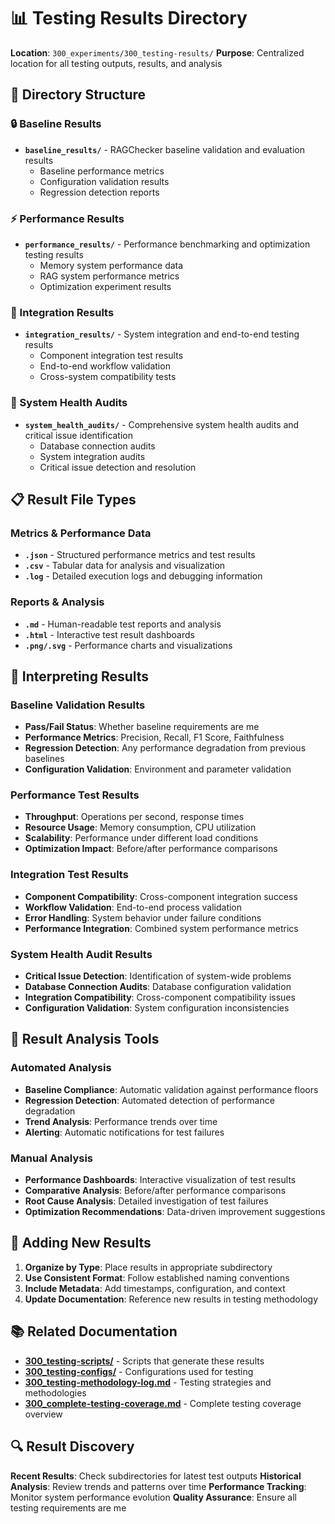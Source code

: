 # 📊 Testing Results Directory

**Location**: `300_experiments/300_testing-results/`
**Purpose**: Centralized location for all testing outputs, results, and analysis

## 📁 **Directory Structure**

### **🔒 Baseline Results**
- **`baseline_results/`** - RAGChecker baseline validation and evaluation results
  - Baseline performance metrics
  - Configuration validation results
  - Regression detection reports

### **⚡ Performance Results**
- **`performance_results/`** - Performance benchmarking and optimization testing results
  - Memory system performance data
  - RAG system performance metrics
  - Optimization experiment results

### **🔌 Integration Results**
- **`integration_results/`** - System integration and end-to-end testing results
  - Component integration test results
  - End-to-end workflow validation
  - Cross-system compatibility tests

### **🚨 System Health Audits**
- **`system_health_audits/`** - Comprehensive system health audits and critical issue identification
  - Database connection audits
  - System integration audits
  - Critical issue detection and resolution

## 📋 **Result File Types**

### **Metrics & Performance Data**
- **`.json`** - Structured performance metrics and test results
- **`.csv`** - Tabular data for analysis and visualization
- **`.log`** - Detailed execution logs and debugging information

### **Reports & Analysis**
- **`.md`** - Human-readable test reports and analysis
- **`.html`** - Interactive test result dashboards
- **`.png/.svg`** - Performance charts and visualizations

## 🎯 **Interpreting Results**

### **Baseline Validation Results**
- **Pass/Fail Status**: Whether baseline requirements are me
- **Performance Metrics**: Precision, Recall, F1 Score, Faithfulness
- **Regression Detection**: Any performance degradation from previous baselines
- **Configuration Validation**: Environment and parameter validation

### **Performance Test Results**
- **Throughput**: Operations per second, response times
- **Resource Usage**: Memory consumption, CPU utilization
- **Scalability**: Performance under different load conditions
- **Optimization Impact**: Before/after performance comparisons

### **Integration Test Results**
- **Component Compatibility**: Cross-component integration success
- **Workflow Validation**: End-to-end process validation
- **Error Handling**: System behavior under failure conditions
- **Performance Integration**: Combined system performance metrics

### **System Health Audit Results**
- **Critical Issue Detection**: Identification of system-wide problems
- **Database Connection Audits**: Database configuration validation
- **Integration Compatibility**: Cross-component compatibility issues
- **Configuration Validation**: System configuration inconsistencies

## 🔧 **Result Analysis Tools**

### **Automated Analysis**
- **Baseline Compliance**: Automatic validation against performance floors
- **Regression Detection**: Automated detection of performance degradation
- **Trend Analysis**: Performance trends over time
- **Alerting**: Automatic notifications for test failures

### **Manual Analysis**
- **Performance Dashboards**: Interactive visualization of test results
- **Comparative Analysis**: Before/after performance comparisons
- **Root Cause Analysis**: Detailed investigation of test failures
- **Optimization Recommendations**: Data-driven improvement suggestions

## 🚀 **Adding New Results**

1. **Organize by Type**: Place results in appropriate subdirectory
2. **Use Consistent Format**: Follow established naming conventions
3. **Include Metadata**: Add timestamps, configuration, and context
4. **Update Documentation**: Reference new results in testing methodology

## 📚 **Related Documentation**

- **[300_testing-scripts/](../300_testing-scripts/)** - Scripts that generate these results
- **[300_testing-configs/](../300_testing-configs/)** - Configurations used for testing
- **[300_testing-methodology-log.md](../300_testing-methodology-log.md)** - Testing strategies and methodologies
- **[300_complete-testing-coverage.md](../300_complete-testing-coverage.md)** - Complete testing coverage overview

## 🔍 **Result Discovery**

**Recent Results**: Check subdirectories for latest test outputs
**Historical Analysis**: Review trends and patterns over time
**Performance Tracking**: Monitor system performance evolution
**Quality Assurance**: Ensure all testing requirements are me
